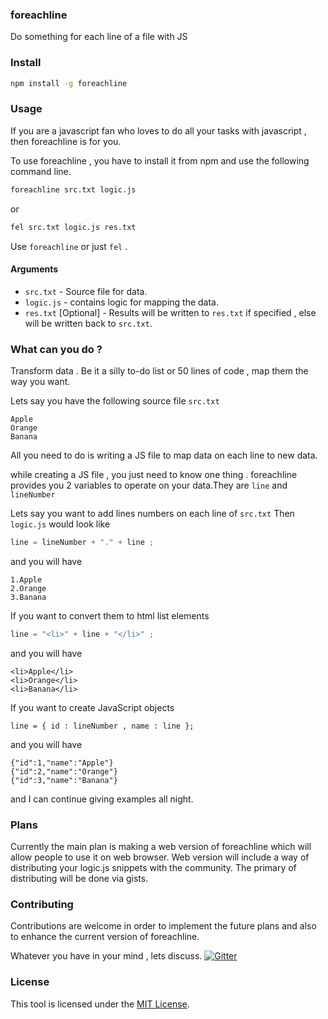 ### foreachline
Do something for each line of a file with JS 

### Install 
```bash 
npm install -g foreachline
```

### Usage 
If you are a javascript fan who loves to do all your tasks with javascript , then foreachline is for you. 

To use foreachline , you have to install it from npm and use the following command line.

```bash 
foreachline src.txt logic.js 
```
or 

```bash 
fel src.txt logic.js res.txt
```
Use ``foreachline`` or just ``fel`` .

#### Arguments 
- ``src.txt`` - Source file for data.
- ``logic.js`` - contains logic for mapping the data.
- ``res.txt`` [Optional] - Results will be written to ``res.txt`` if specified , else will be written back to ``src.txt``.

### What can you do ? 
 Transform data . Be it a silly to-do list or 50 lines of code , map them  the way you want. 
 
 Lets say you have the following source file ``src.txt``
 ```
Apple
Orange
Banana
 ```
 All you need to do is writing a JS file to map data on each line to new data. 
 
 while creating a JS file , you just need to know one thing . foreachline provides you 2 variables to operate on your data.They are ``line`` and ``lineNumber``
 
 Lets say you want to add lines numbers on each line of ``src.txt``
 Then ``logic.js`` would look like 
 ```javascript 
 line = lineNumber + "." + line ;
 ```
 and you will have 
 ```
1.Apple
2.Orange
3.Banana
```

 If you want to convert them to html list elements
```javascript
line = "<li>" + line + "</li>" ; 
```
and you will have 
```
<li>Apple</li>
<li>Orange</li>
<li>Banana</li>
```

If you want to create JavaScript objects 
```javasctipt 
line = { id : lineNumber , name : line };
```
and you will have 
```
{"id":1,"name":"Apple"}
{"id":2,"name":"Orange"}
{"id":3,"name":"Banana"}
```

and I can continue giving examples all night.


### Plans 
Currently the main plan is making a web version of foreachline which will allow people to use it on web browser.
Web version will include a way of distributing your logic.js snippets with the community. The primary of distributing will be done via gists. 

### Contributing 
Contributions are welcome in order to implement the future plans and also to enhance the current version of foreachline. 

Whatever you have in your mind , lets discuss. [![Gitter](https://badges.gitter.im/Join%20Chat.svg)](https://gitter.im/scriptnull/foreachline?utm_source=badge&utm_medium=badge&utm_campaign=pr-badge)

### License 
This tool is licensed under the [MIT License](https://github.com/scriptnull/foreachline/blob/master/LICENSE). 
